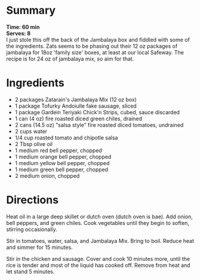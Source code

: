 # Summary
**Time: 60 min**  
**Serves: 8**  
I just stole this off the back of the Jambalaya box and fiddled with some of the ingredients. Zats seems to be phasing out their 12 oz packages of jambalaya for 18oz 'family size' boxes, at least at our local Safeway. The recipe is for 24 oz of jambalaya mix, so aim for that.

# Ingredients
- 2 packages Zatarain's Jambalaya Mix (12 oz box)
- 1 package Tofurky Andoiulle fake sausage, sliced
- 1 package Gardein Teriyaki Chick'n Strips, cubed, sauce discarded
- 1 can (4 oz) fire roasted diced green chiles, drained
- 2 cans (14.5 oz) "salsa style" fire roasted diced tomatoes, undrained
- 2 cups water
- 1/4 cup roasted tomato and chipotle salsa
- 2 Tbsp olive oil
- 1 medium red bell pepper, chopped
- 1 medium orange bell pepper, chopped
- 1 medium yellow bell pepper, chopped
- 1 medium green bell pepper, chopped
- 2 medium onion, chopped

# Directions
Heat oil in a large deep skillet or dutch oven (dutch oven is bae). Add onion, bell peppers, and green chiles. Cook vegetables until they begin to soften, stirring occasionally.  

Stir in tomatoes, water, salsa, and Jambalaya Mix. Bring to boil. Reduce heat and simmer for 15 minutes.  

Stir in the chicken and sausage. Cover and cook 10 minutes more, until the rice is tender and most of the liquid has cooked off. Remove from heat and let stand 5 minutes.
